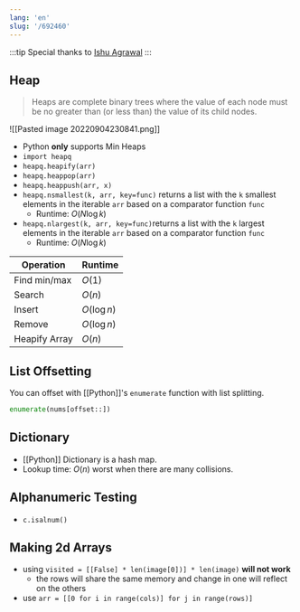```yaml
---
lang: 'en'
slug: '/692460'
---
```


:::tip
Special thanks to [Ishu Agrawal](https://github.com/ishuagrawal)
:::

## Heap

> Heaps are complete binary trees where the value of each node must be no greater than (or less than) the value of its child nodes.

![[Pasted image 20220904230841.png]]

- Python **only** supports Min Heaps
- `import heapq`
- `heapq.heapify(arr)`
- `heapq.heappop(arr)`
- `heapq.heappush(arr, x)`
- `heapq.nsmallest(k, arr, key=func)` returns a list with the `k` smallest elements in the iterable `arr` based on a comparator function `func`
  - Runtime: $O(N \log k)$
- `heapq.nlargest(k, arr, key=func)`returns a list with the `k` largest elements in the iterable `arr` based on a comparator function `func`
  - Runtime: $O(N \log k)$

| Operation     | Runtime     |
| ------------- | ----------- |
| Find min/max  | $O(1)$      |
| Search        | $O(n)$      |
| Insert        | $O(\log n)$ |
| Remove        | $O(\log n)$ |
| Heapify Array | $O(n)$      |

## List Offsetting

You can offset with [[Python]]'s `enumerate` function with list splitting.

```python
enumerate(nums[offset::])
```

## Dictionary

- [[Python]] Dictionary is a hash map.
- Lookup time: $O(n)$ worst when there are many collisions.

## Alphanumeric Testing

- `c.isalnum()`

## Making 2d Arrays

- using `visited = [[False] * len(image[0])] * len(image)` **will not work**
  - the rows will share the same memory and change in one will reflect on the others
- use `arr = [[0 for i in range(cols)] for j in range(rows)]`
